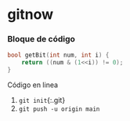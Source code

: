 # gitnow


### Bloque de código
```cpp
bool getBit(int num, int i) {
    return ((num & (1<<i)) != 0);
}
```

Código en linea
1. `git init`{:.git}
2. `git push -u origin main`